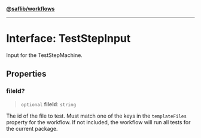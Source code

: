 [**@saflib/workflows**](../index.md)

---

# Interface: TestStepInput

Input for the TestStepMachine.

## Properties

### fileId?

> `optional` **fileId**: `string`

The id of the file to test. Must match one of the keys in the `templateFiles` property for the workflow. If not included, the workflow will run all tests for the current package.
